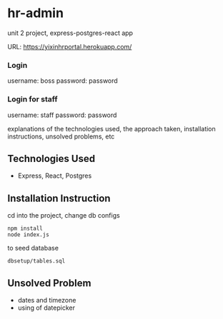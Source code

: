 # hr-admin
unit 2 project, express-postgres-react app

URL: https://yixinhrportal.herokuapp.com/

### Login
username: boss 
password: password

### Login for staff
username: staff
password: password

explanations of the technologies used, the approach taken, installation instructions, unsolved problems, etc

## Technologies Used
- Express, React, Postgres

## Installation Instruction

cd into the project, change db configs

```
npm install
node index.js
````
to seed database
```
dbsetup/tables.sql
```

## Unsolved Problem 
- dates and timezone
- using of datepicker
